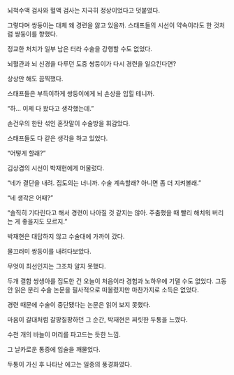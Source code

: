 뇌척수액 검사와 혈액 검사는 지극히 정상이었다고 덧붙였다.

그렇다며 쌍둥이는 대체 왜 경련을 앓고 있을까. 스태프들의 시선이 약속이라도 한 것처럼 쌍둥이를 향했다.

정교한 처치가 일부 남은 터라 수술을 강행할 수도 없었다.

뇌혈관과 뇌 신경을 다루던 도중 쌍둥이가 다시 경련을 일으킨다면?

상상만 해도 끔찍했다.

스태프들은 부득이하게 쌍둥이에게 뇌 손상을 입힐 테니까.

“하… 이제 다 왔다고 생각했는데.”

손건우의 한탄 섞인 혼잣말이 수술방을 휘감았다.

스태프들도 다 같은 생각을 하고 있었다.

“어떻게 할래?”

김상겸의 시선이 박재현에게 머물렀다.

“네가 결단을 내려. 집도의는 너니까. 수술 계속할래? 아니면 좀 더 지켜볼래.”

“네 생각은 어때?”

“솔직히 기다린다고 해서 경련이 나아질 것 같지는 않아. 주춤했을 때 빨리 해치워 버리는 게 좋을지도 모르지.”

박재현은 대답하지 않고 수술대에 가까이 갔다.

물끄러미 쌍둥이를 내려다보았다.

무엇이 최선인지는 그조차 알지 못했다.

두개 결합 쌍생아를 집도한 건 오늘이 처음이라 경험과 노하우에 기댈 수도 없었다. 그동안 읽은 분리 수술 논문을 필사적으로 떠올렸지만 마찬가지로 소득은 없었다.

경련 때문에 수술이 중단됐다는 논문은 읽어 보지 못했다.

마음이 갈대처럼 갈팡질팡하던 그 순간, 박재현은 찌릿한 두통을 느꼈다.

수천 개의 바늘이 머리를 파고드는 듯한 느낌.

그 날카로운 통증에 입술을 깨물었다.

두통이 가신 후 나타난 에고는 일종의 풍경화였다.
